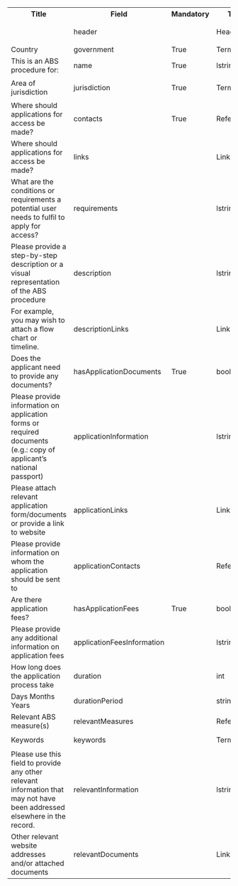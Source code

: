 <script>
import { onMounted } from "vue";
import { getClearingHouseFromUrl } from "@/utils/helpers"

export default {
  setup() {
    onMounted(() => {
      const anchors = document.querySelectorAll("td a");

      anchors.forEach((anchor) => {
        const href = anchor.getAttribute("href"); 
        const newHref = `/${getClearingHouseFromUrl(location.href)}` + href; 
        anchor.setAttribute("href", newHref);
      });
    });
  },
};
</script>

<table class="ircc__table" style="table-layout: fixed; width: 100%;">
  <tr>
    <th>Title</th>
    <th>Field</th>
    <th>Mandatory</th>
    <th>Type</th>
    <th>Example</th>
  </tr>
  <tr>
    <td></td>
    <td>header</td>
    <td></td>
    <td>Header</td>
    <td><code>{ "identifier": "83B2A1B2-95A5-6723-6C0D-28BC3143B321", "schema": "absProcedure", "languages": ["en"] }</code></td>
  </tr>
  <tr>
    <td>Country</td>
    <td>government</td>
    <td>True</td>
    <td>Term</td>
    <td><code>{ "identifier": "af" }</code></td>
  </tr>
  <tr>
    <td>This is an ABS procedure for:</td>
    <td>name</td>
    <td>True</td>
    <td>lstring</td>
    <td><code>{ "en": "Test Info" }</code></td>
  </tr>
  <tr>
    <td>Area of jurisdiction</td>
    <td>jurisdiction</td>
    <td>True</td>
    <td>Term</td>
    <td><code>{ "identifier": "5B6177DD-5E5E-434E-8CB7-D63D67D5EBED", "customValue": { "en": "Test Jurisdiction" } }</code></td>
  </tr>
  <tr>
    <td>Where should applications for access be made?</td>
    <td>contacts</td>
    <td>True</td>
    <td>Reference[]</td>
    <td><code>[{ "identifier": "DECLARE-ORGANISATION_24185_20241104154859186@1" }]</code></td>
  </tr>
  <tr>
    <td>Where should applications for access be made?</td>
    <td>links</td>
    <td></td>
    <td>Link[]</td>
    <td><code>[{ "url": "https://www.google.com", "name": "Google", "language": "en" }]</code></td>
  </tr>
  <tr>
    <td>What are the conditions or requirements a potential user needs to fulfil to apply for access?</td>
    <td>requirements</td>
    <td></td>
    <td>lstring</td>
    <td><code>{ "en": "<div><!--block-->Test Info</div>" }</code></td>
  </tr>
  <tr>
    <td>Please provide a step-by-step description or a visual representation of the ABS procedure</td>
    <td>description</td>
    <td></td>
    <td>lstring</td>
    <td><code>{ "en": "<div><!--block-->Test Info</div>" }</code></td>
  </tr>
  <tr>
    <td>For example, you may wish to attach a flow chart or timeline.</td>
    <td>descriptionLinks</td>
    <td></td>
    <td>Link[]</td>
    <td><code>[{ "url": "https://www.google.com", "name": "Google", "language": "en" }]</code></td>
  </tr>
  <tr>
    <td>Does the applicant need to provide any documents?</td>
    <td>hasApplicationDocuments</td>
    <td>True</td>
    <td>bool</td>
    <td><code>True</code></td>
  </tr>
  <tr>
    <td>Please provide information on application forms or required documents (e.g.: copy of applicant’s national passport)</td>
    <td>applicationInformation</td>
    <td></td>
    <td>lstring</td>
    <td><code>{ "en": "<div><!--block-->Test Info</div>" }</code></td>
  </tr>
  <tr>
    <td>Please attach relevant application form/documents or provide a link to website</td>
    <td>applicationLinks</td>
    <td></td>
    <td>Link[]</td>
    <td><code>[{ "url": "https://www.google.com", "name": "Google", "language": "en" }]</code></td>
  </tr>
  <tr>
    <td>Please provide information on whom the application should be sent to</td>
    <td>applicationContacts</td>
    <td></td>
    <td>Reference[]</td>
    <td><code>[{ "identifier": "DECLARE-ORGANISATION_24185_20241104154859186@1" }]</code></td>
  </tr>
  <tr>
    <td>Are there application fees?</td>
    <td>hasApplicationFees</td>
    <td>True</td>
    <td>bool</td>
    <td><code>True</code></td>
  </tr>
  <tr>
    <td>Please provide any additional information on application fees</td>
    <td>applicationFeesInformation</td>
    <td></td>
    <td>lstring</td>
    <td><code>{ "en": "<div><!--block-->Test Info</div>" }</code></td>
  </tr>
  <tr>
    <td>How long does the application process take</td>
    <td>duration</td>
    <td></td>
    <td>int</td>
    <td><code>3</code></td>
  </tr>
  <tr>
    <td>Days Months Years</td>
    <td>durationPeriod</td>
    <td></td>
    <td>string</td>
    <td><code>months</code></td>
  </tr>
  <tr>
    <td>Relevant ABS measure(s)</td>
    <td>relevantMeasures</td>
    <td></td>
    <td>Reference[]</td>
    <td><code>[{ "identifier": "A3722021-0CC0-B195-75BE-954F133FF78B@1" }]</code></td>
  </tr>
  <tr>
    <td>Keywords</td>
    <td>keywords</td>
    <td></td>
    <td>Term[]</td>
    <td><code>[{ "identifier": "EC94899F15EE40C6A0F7D0B1F774A521" }]</code></td>
  </tr>
  <tr>
    <td>Please use this field to provide any other relevant information that may not have been addressed elsewhere in the record.</td>
    <td>relevantInformation</td>
    <td></td>
    <td>lstring</td>
    <td><code>{ "en": "<div><!--block-->Test Info</div>" }</code></td>
  </tr>
  <tr>
    <td>Other relevant website addresses and/or attached documents</td>
    <td>relevantDocuments</td>
    <td></td>
    <td>Link[]</td>
    <td><code>[{ "url": "https://www.google.com", "name": "Google", "language": "en" }]</code></td>
  </tr>
</table>
